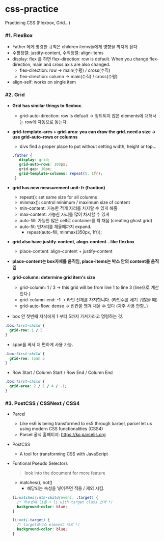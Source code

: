 # css-practice

Practicing CSS (Flexbox, Grid...)

### **#1. FlexBox**

  - Father 에게 명령한 규칙은 children items들에게 영향을 끼치게 된다
  - 수평정렬: justify-content, 수직정렬: align-items
  - display: flex 를 하면 flex-direction: row is default. When you change flex-direction, main and cross axis are also changed.
    - flex-direction: row -> main(수평) / cross(수직)
    - flex-direction: column -> main(수직) / cross(수평)
  - align-self: works on single item

### **#2. Grid**

  - **Grid has similar things to flexbox.**
    - grid-auto-direction: row is defualt -> 정의되지 않은 elements에 대해서는 row에 자동으로 놓는다.

  - **grid-template-ares + grid-area: you can draw the grid. need a size -> use grid-auto-rows or columns**
    - divs find a proper place to put without setting width, height or top...

    ```css
    .father {
       display: grid;
       grid-auto-rows: 100px;
       grid-gap: 10px;
       grid-template-columns: repeat(5, 1fr);
     }
    ```

  - **grid has new measurement unit: fr (fraction)**
    - repeat(): set same size for all columns
    - minmax(): control minimum / maximum size of content
    - min-content: 가능한 적게 자리를 차지할 수 있게 해줌
    - max-content: 가능한 자리를 많이 차지할 수 있게
    - auto-fill: 가능한 많은 cell로 container를 꽉 채움 (creating ghost grid)
    - auto-fit: 빈자리를 채울때까지 expand.
      - repeat(auto-fill, minmax(350px, 1fr));

  - **grid also have justify-content, alogn-content...like flexbox**
    - place-content:  align-content + justify-content 

  - **place-content는 box자체를 움직임, place-items는 박스 안의 content를 움직임**

  - **grid-column: determine grid item's size**
    - grid-column: 1 / 3 -> this grid will be from line 1 to line 3 (line으로 계산한다.)
    - grid-column-end: -1 -> 라인 전체를 차지합니다. (라인수를 세기 귀찮을 때)
    - grid-auto-flow: dense -> 빈칸을 땡겨 채울 수 있다 (자주 사용 안함..)

  - box 안 첫번째 자식에게 1 부터 5까지 가져가라고 명령하는 것.
```css
.box:first-child {
  grid-row: 1 / 5
}
```
- span을 써서 더 편하게 사용 가능.
```css
.box:first-child {
  grid-row: span 5
}
```

- Row Start / Column Start / Row End / Column End
```css
.box:first-child {
  grid-area: 2 / 1 / 4 / -1;
}
```



### **#3. PostCSS / CSSNext / CSS4**
- Parcel
  - Like es6 is being transformed to es5 through barbel, parcel let us using modern CSS functionalities (CSS4)
  - Parcel 공식 홈페이지: https://ko.parceljs.org

- PostCSS
  - A tool for transforming CSS with JavaScript

- Funtional Pseudo Selectors
  > look into the document for more feature
  - matches(), not()
    - 해당되는 속성을 넣어주면 적용 / 제외 시킴.
  ```css
  li:matches(:nth-child(even), .target) {
    /* 짝수번째 li들 + li with target class 선택 */
    background-color: blue;
  }

  li:not(.target) {
    /* target클라스 element 제외 */
    background-color: blue;
  }
  ```
